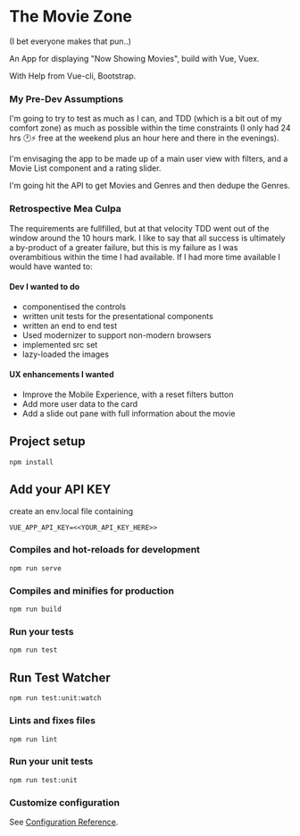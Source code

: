 # The Movie Zone
(I bet everyone makes that pun..)

An App for displaying "Now Showing Movies", build with Vue, Vuex.

With Help from Vue-cli, Bootstrap.

### My Pre-Dev Assumptions

I'm going to try to test as much as I can, and TDD (which is a bit out of my comfort zone) as much as possible within the time constraints (I only had 24 hrs 🕐⚡ free at the weekend plus an hour here and there in the evenings).

I'm envisaging the app to be made up of a main user view with filters, and a Movie List component and a rating slider.

I'm going hit the API to get Movies and Genres and then dedupe the Genres.

### Retrospective Mea Culpa

The requirements are fullfilled, but at that velocity TDD went out of the window around the 10 hours mark. I like to say that all success is ultimately a by-product of a greater failure, but this is my failure as I was overambitious within the time I had available. If I had more time available I would have wanted to:

#### Dev I wanted to do
- componentised the controls
- written unit tests for the presentational components
- written an end to end test
- Used modernizer to support non-modern browsers
- implemented src set
- lazy-loaded the images

#### UX enhancements I wanted
- Improve the Mobile Experience, with a reset filters button
- Add more user data to the card
- Add a slide out pane with full information about the movie

## Project setup
```
npm install
```
## Add your API KEY
create an env.local file containing
```
VUE_APP_API_KEY=<<YOUR_API_KEY_HERE>>
```

### Compiles and hot-reloads for development
```
npm run serve
```

### Compiles and minifies for production
```
npm run build
```

### Run your tests
```
npm run test
```
## Run Test Watcher
```
npm run test:unit:watch
```

### Lints and fixes files
```
npm run lint
```

### Run your unit tests
```
npm run test:unit
```

### Customize configuration
See [Configuration Reference](https://cli.vuejs.org/config/).
